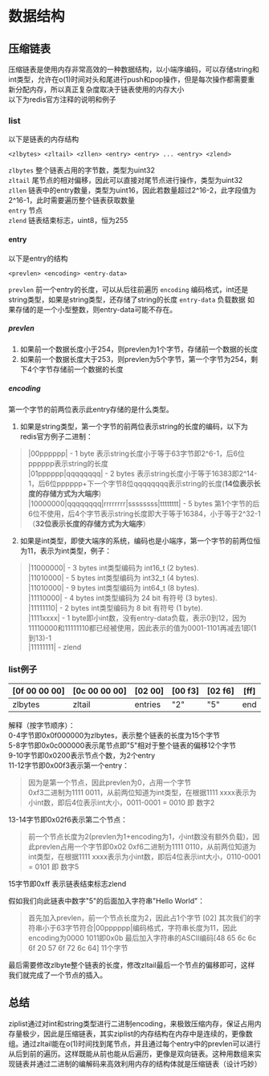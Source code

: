 # 数据结构
## 压缩链表
压缩链表是使用内存非常高效的一种数据结构，以小端序编码，可以存储string和int类型，允许在o(1)时间对头和尾进行push和pop操作，但是每次操作都需要重新分配内存，所以真正复杂度取决于链表使用的内存大小  
以下为redis官方注释的说明和例子

### list
以下是链表的内存结构
```
<zlbytes> <zltail> <zllen> <entry> <entry> ... <entry> <zlend>
```
`zlbytes` 整个链表占用的字节数，类型为uint32  
`zltail` 尾节点的相对偏移，因此可以直接对尾节点进行操作，类型为uint32  
`zllen` 链表中的entry数量，类型为uint16，因此若数量超过2^16-2，此字段值为2^16-1，此时需要遍历整个链表获取数量  
`entry` 节点  
`zlend` 链表结束标志，uint8，恒为255  

#### entry
以下是entry的结构
```
<prevlen> <encoding> <entry-data>
```
`prevlen` 前一个entry的长度，可以从后往前遍历
`encoding` 编码格式，int还是string类型，如果是string类型，还存储了string的长度
`entry-data` 负载数据
如果存储的是一个小型整数，则entry-data可能不存在。

##### prevlen
1. 如果前一个数据长度小于254，则prevlen为1个字节，存储前一个数据的长度
2. 如果前一个数据长度大于253，则prevlen为5个字节，第一个字节为254，剩下4个字节存储前一个数据的长度  

##### encoding
第一个字节的前两位表示此entry存储的是什么类型。  
1. 如果是string类型，第一个字节的前两位表示string的长度的编码，以下为redis官方例子二进制：
> |00pppppp| - 1 byte 表示string长度小于等于63字节即2^6-1，后6位pppppp表示string的长度  
> |01pppppp|qqqqqqqq| - 2 bytes 表示string长度小于等于16383即2^14-1，后6位pppppp+下一个字节8位qqqqqqqq表示string的长度(**14位表示长度的存储方式为大端序**)\
> |10000000|qqqqqqqq|rrrrrrrr|ssssssss|tttttttt| - 5 bytes 第1个字节的后6位不使用，后4个字节表示string长度即大于等于16384，小于等于2^32-1（**32位表示长度的存储方式为大端序**）  

2. 如果是int类型，即使大端序的系统，编码也是小端序，第一个字节的前两位恒为11，表示为int类型，例子：
> |11000000| - 3 bytes int类型编码为 int16_t (2 bytes).  
> |11010000| - 5 bytes int类型编码为 int32_t (4 bytes).  
> |11010000| - 9 bytes int类型编码为 int64_t (8 bytes).  
> |11110000| - 4 bytes int类型编码为 24 bit 有符号 (3 bytes).  
> |11111110| - 2 bytes int类型编码为 8 bit 有符号 (1 byte).  
> |1111xxxx| - 1 byte即小int数，没有entry-data负载，表示0到12，因为11110000和11111110都已经被使用，因此表示的值为0001-1101再减去1即(1到13)-1  
> |11111111| - zlend  

### list例子
| [0f 00 00 00] | [0c 00 00 00] | [02 00] | [00 f3] | [02 f6] | [ff] |
|  ----  | ---- |  ----         |  ----   | ----    |  ----   |
| zlbytes  | zltail| entries         | "2"   | "5"   |  end   |

解释（按字节顺序）：  
0-4字节即0x0f000000为zlbytes，表示整个链表的长度为15个字节  
5-8字节即0x0c000000表示尾节点即"5"相对于整个链表的偏移12个字节  
9-10字节即0x0200表示节点个数，为2个entry  
11-12字节即0x00f3表示第一个entry：  
> 因为是第一个节点，因此prevlen为0，占用一个字节  
> 0xf3二进制为1111 0011，从前两位知道为int类型，在根据1111 xxxx表示为小int数，即后4位表示int大小，0011-0001 = 0010 即 数字2  

13-14字节即0x02f6表示第二个节点：  
> 前一个节点长度为2(prevlen为1+encoding为1，小int数没有额外负载)，因此prevlen占用一个字节即0x02
> 0xf6二进制为1111 0110，从前两位知道为int类型，在根据1111 xxxx表示为小int数，即后4位表示int大小，0110-0001 = 0101 即 数字5  

15字节即0xff 表示链表结束标志zlend  

假如我们向此链表中数字"5"的后面加入字符串"Hello World"：
> 首先加入prevlen，前一个节点长度为2，因此占1个字节 [02]
> 其次我们的字符串小于63字节符合|00pppppp|编码格式，字符串长度为11，因此encoding为0000 1011即0x0b
> 最后加入字符串的ASCII编码[48 65 6c 6c 6f 20 57 6f 72 6c 64] 11个字节

最后需要修改zlbyte整个链表的长度，修改zltail最后一个节点的偏移即可，这样我们就完成了一个节点的插入。

## 总结
ziplist通过对int和string类型进行二进制encoding，来极致压缩内存，保证占用内存量极少，因此是压缩链表，其实ziplist的内存结构在内存中是连续的，更像数组。通过zltail能在o(1)时间找到尾节点，并且通过每个entry中的prevlen可以进行从后到前的遍历。这样既能从前也能从后遍历，更像是双向链表。这种用数组来实现链表并通过二进制的编解码来高效利用内存的结构体就是压缩链表（设计巧妙）
